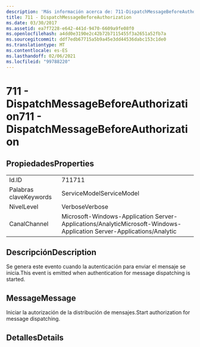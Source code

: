 ```yaml
---
description: 'Más información acerca de: 711-DispatchMessageBeforeAuthorization'
title: 711 - DispatchMessageBeforeAuthorization
ms.date: 03/30/2017
ms.assetid: ea7f7228-e642-441d-9470-6609a9fe08f0
ms.openlocfilehash: a4dd0e3190e2c42b72b7115455f3a2651a52fb7a
ms.sourcegitcommit: ddf7edb67715a5b9a45e3dd44536dabc153c1de0
ms.translationtype: MT
ms.contentlocale: es-ES
ms.lasthandoff: 02/06/2021
ms.locfileid: "99788220"
---
```

# <a name="711---dispatchmessagebeforeauthorization"></a><span data-ttu-id="f66f8-103">711 - DispatchMessageBeforeAuthorization</span><span class="sxs-lookup"><span data-stu-id="f66f8-103">711 - DispatchMessageBeforeAuthorization</span></span>

## <a name="properties"></a><span data-ttu-id="f66f8-104">Propiedades</span><span class="sxs-lookup"><span data-stu-id="f66f8-104">Properties</span></span>  
  
|||  
|-|-|  
|<span data-ttu-id="f66f8-105">Id.</span><span class="sxs-lookup"><span data-stu-id="f66f8-105">ID</span></span>|<span data-ttu-id="f66f8-106">711</span><span class="sxs-lookup"><span data-stu-id="f66f8-106">711</span></span>|  
|<span data-ttu-id="f66f8-107">Palabras clave</span><span class="sxs-lookup"><span data-stu-id="f66f8-107">Keywords</span></span>|<span data-ttu-id="f66f8-108">ServiceModel</span><span class="sxs-lookup"><span data-stu-id="f66f8-108">ServiceModel</span></span>|  
|<span data-ttu-id="f66f8-109">Nivel</span><span class="sxs-lookup"><span data-stu-id="f66f8-109">Level</span></span>|<span data-ttu-id="f66f8-110">Verbose</span><span class="sxs-lookup"><span data-stu-id="f66f8-110">Verbose</span></span>|  
|<span data-ttu-id="f66f8-111">Canal</span><span class="sxs-lookup"><span data-stu-id="f66f8-111">Channel</span></span>|<span data-ttu-id="f66f8-112">Microsoft-Windows-Application Server-Applications/Analytic</span><span class="sxs-lookup"><span data-stu-id="f66f8-112">Microsoft-Windows-Application Server-Applications/Analytic</span></span>|  
  
## <a name="description"></a><span data-ttu-id="f66f8-113">Descripción</span><span class="sxs-lookup"><span data-stu-id="f66f8-113">Description</span></span>  

 <span data-ttu-id="f66f8-114">Se genera este evento cuando la autenticación para enviar el mensaje se inicia.</span><span class="sxs-lookup"><span data-stu-id="f66f8-114">This event is emitted when authentication for message dispatching is started.</span></span>  
  
## <a name="message"></a><span data-ttu-id="f66f8-115">Message</span><span class="sxs-lookup"><span data-stu-id="f66f8-115">Message</span></span>  

 <span data-ttu-id="f66f8-116">Iniciar la autorización de la distribución de mensajes.</span><span class="sxs-lookup"><span data-stu-id="f66f8-116">Start authorization for message dispatching.</span></span>  
  
## <a name="details"></a><span data-ttu-id="f66f8-117">Detalles</span><span class="sxs-lookup"><span data-stu-id="f66f8-117">Details</span></span>
